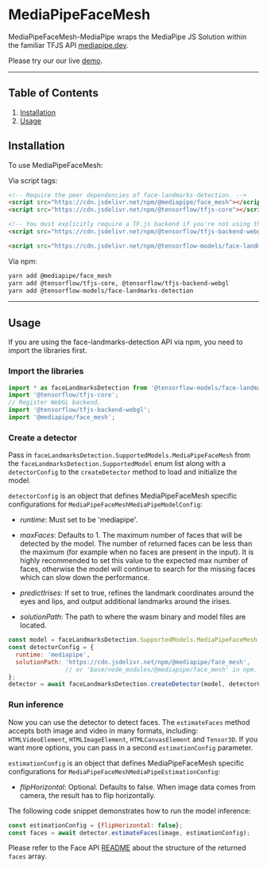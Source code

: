 # MediaPipeFaceMesh

MediaPipeFaceMesh-MediaPipe wraps the MediaPipe JS Solution within the familiar
TFJS API [mediapipe.dev](https://mediapipe.dev).

Please try our our live [demo](https://storage.googleapis.com/tfjs-models/demos/face-landmarks-detection/index.html?model=mediapipe_facemesh).

--------------------------------------------------------------------------------

## Table of Contents

1.  [Installation](#installation)
2.  [Usage](#usage)

## Installation

To use MediaPipeFaceMesh:

Via script tags:

```html
<!-- Require the peer dependencies of face-landmarks-detection. -->
<script src="https://cdn.jsdelivr.net/npm/@mediapipe/face_mesh"></script>
<script src="https://cdn.jsdelivr.net/npm/@tensorflow/tfjs-core"></script>

<!-- You must explicitly require a TF.js backend if you're not using the TF.js union bundle. -->
<script src="https://cdn.jsdelivr.net/npm/@tensorflow/tfjs-backend-webgl"></script>

<script src="https://cdn.jsdelivr.net/npm/@tensorflow-models/face-landmarks-detection"></script>
```

Via npm:
```sh
yarn add @mediapipe/face_mesh
yarn add @tensorflow/tfjs-core, @tensorflow/tfjs-backend-webgl
yarn add @tensorflow-models/face-landmarks-detection
```

-----------------------------------------------------------------------
## Usage

If you are using the face-landmarks-detection API via npm, you need to import the libraries first.

### Import the libraries

```javascript
import * as faceLandmarksDetection from '@tensorflow-models/face-landmarks-detection';
import '@tensorflow/tfjs-core';
// Register WebGL backend.
import '@tensorflow/tfjs-backend-webgl';
import '@mediapipe/face_mesh';
```

### Create a detector

Pass in `faceLandmarksDetection.SupportedModels.MediaPipeFaceMesh` from the
`faceLandmarksDetection.SupportedModel` enum list along with a `detectorConfig` to the
`createDetector` method to load and initialize the model.

`detectorConfig` is an object that defines MediaPipeFaceMesh specific configurations for `MediaPipeFaceMeshMediaPipeModelConfig`:

*   *runtime*: Must set to be 'mediapipe'.

*   *maxFaces*: Defaults to 1. The maximum number of faces that will be detected by the model. The number of returned faces can be less than the maximum (for example when no faces are present in the input). It is highly recommended to set this value to the expected max number of faces, otherwise the model will continue to search for the missing faces which can slow down the performance.

*   *predictIrises*: If set to true, refines the landmark coordinates around the eyes and lips, and output additional landmarks around the irises.

*   *solutionPath*: The path to where the wasm binary and model files are located.

```javascript
const model = faceLandmarksDetection.SupportedModels.MediaPipeFaceMesh;
const detectorConfig = {
  runtime: 'mediapipe',
  solutionPath: 'https://cdn.jsdelivr.net/npm/@mediapipe/face_mesh',
                // or 'base/node_modules/@mediapipe/face_mesh' in npm.
};
detector = await faceLandmarksDetection.createDetector(model, detectorConfig);
```

### Run inference

Now you can use the detector to detect faces. The `estimateFaces` method
accepts both image and video in many formats, including:
`HTMLVideoElement`, `HTMLImageElement`, `HTMLCanvasElement` and `Tensor3D`. If you want more
options, you can pass in a second `estimationConfig` parameter.

`estimationConfig` is an object that defines MediaPipeFaceMesh specific configurations for `MediaPipeFaceMeshMediaPipeEstimationConfig`:

*   *flipHorizontal*: Optional. Defaults to false. When image data comes from camera, the result has to flip horizontally.

The following code snippet demonstrates how to run the model inference:

```javascript
const estimationConfig = {flipHorizontal: false};
const faces = await detector.estimateFaces(image, estimationConfig);
```

Please refer to the Face API
[README](https://github.com/tensorflow/tfjs-models/blob/master/face-landmarks-detection/README.md#how-to-run-it)
about the structure of the returned `faces` array.
